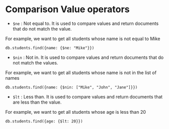 # Comparison Value operators

- `$ne` : Not equal to. It is used to compare values and return documents that do not match the value.

For example, we want to get all students whose name is not equal to Mike
````
db.students.find({name: {$ne: "Mike"}})
````

- `$nin` : Not in. It is used to compare values and return documents that do not match the values.

For example, we want to get all students whose name is not in the list of names
````
db.students.find({name: {$nin: ["Mike", "John", "Jane"]}})
````

- `$lt` : Less than. It is used to compare values and return documents that are less than the value.

For example, we want to get all students whose age is less than 20
````
db.students.find({age: {$lt: 20}})
````